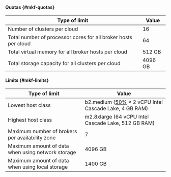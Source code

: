 #### Quotas {#mkf-quotas}

| Type of limit | Value |
| ----- | ----- |
| Number of clusters per cloud | 16 |
| Total number of processor cores for all broker hosts per cloud | 64 |
| Total virtual memory for all broker hosts per cloud | 512 GB |
| Total storage capacity for all clusters per cloud | 4096 GB |

#### Limits {#mkf-limits}

| Type of limit | Value |
| ----- | ----- |
| Lowest host class | b2.medium ([50%](../../compute/concepts/performance-levels.md) × 2 vCPU Intel Cascade Lake, 4 GB RAM) |
| Highest host class | m2.8xlarge (64 vCPU Intel Cascade Lake, 512 GB RAM) |
| Maximum number of brokers per availability zone | 7 |
| Maximum amount of data when using network storage | 4096 GB |
| Maximum amount of data when using local storage | 1400 GB |
